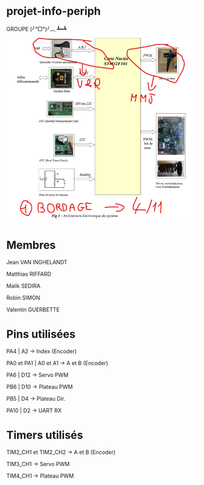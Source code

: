 # projet-info-periph

GROUPE (╯°□°)╯︵ ┻━┻    
![alt text](orga12_10.png)   

# Membres 

Jean VAN INGHELANDT 

Matthias RIFFARD 

Malik SEDIRA 

Robin SIMON

Valentin GUERBETTE

# Pins utilisées 

PA4 | A2 -> Index (Encoder) 

PA0 et PA1 | A0 et A1 -> A et B (Encoder)

PA6 | D12 -> Servo PWM

PB6 | D10 -> Plateau PWM

PB5 | D4 -> Plateau Dir.

PA10 | D2 -> UART RX

# Timers utilisés

TIM2_CH1 et TIM2_CH2 -> A et B (Encoder)

TIM3_CH1 -> Servo PWM

TIM4_CH1 -> Plateau PWM
